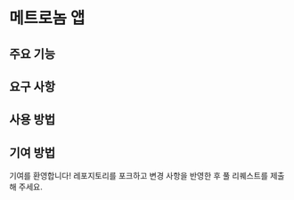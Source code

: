 # 메트로놈 앱

## 주요 기능

## 요구 사항

## 사용 방법

## 기여 방법

기여를 환영합니다! 레포지토리를 포크하고 변경 사항을 반영한 후 풀 리퀘스트를 제출해 주세요.